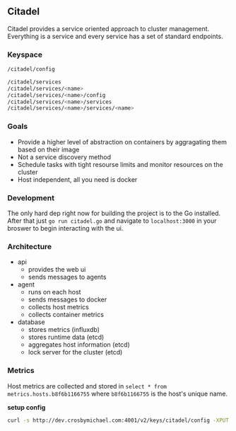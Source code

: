 ## Citadel
Citadel provides a service oriented approach to cluster management.  Everything is a service and every service has a set of standard endpoints.

### Keyspace
```bash
/citadel/config

/citadel/services
/citadel/services/<name>
/citadel/services/<name>/config
/citadel/services/<name>/services
/citadel/services/<name>/services/<name>
```

### Goals
* Provide a higher level of abstraction on containers by aggragating them based on their image
* Not a service discovery method
* Schedule tasks with tight resourse limits and monitor resources on the cluster
* Host independent, all you need is docker


### Development
The only hard dep right now for building the project is to the Go installed.  After that just `go run citadel.go` and navigate to `localhost:3000` in your broswer to begin interacting with the ui.


### Architecture
* api
    * provides the web ui
    * sends messages to agents
* agent
    * runs on each host
    * sends messages to docker
    * collects host metrics 
    * collects container metrics 
* database
    * stores metrics (influxdb)
    * stores runtime data (etcd)
    * aggregates host information (etcd)
    * lock server for the cluster (etcd)


### Metrics
Host metrics are collected and stored in `select * from metrics.hosts.b8f6b1166755` where `b8f6b1166755` is the host's unique name.


**setup config**
```bash
curl -s http://dev.crosbymichael.com:4001/v2/keys/citadel/config -XPUT -d value='{"poll_interval":30, "influx_host":"dev.crosbymichael.com:8086", "influx_user": "citadel", "influx_password":"koye", "influx_database":"citadel", "natsd":"nats://dev.crosbymichael.com:4222", "ttl": 30, "master_timeout", "10s"}'
```

